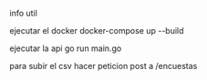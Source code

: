 info util



ejecutar el docker 
    docker-compose up --build

ejecutar la api
    go run main.go

para subir el csv hacer peticion post a /encuestas